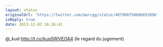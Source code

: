 ```yaml
---
layout: status
originalUrl: 'https://twitter.com/marcgg/status/407908758606852096'
isReply: true
date: 2013-12-03 16:26:41
---
```


@_kud http://t.co/kup5WVEOA4 (le regard du jugement)
